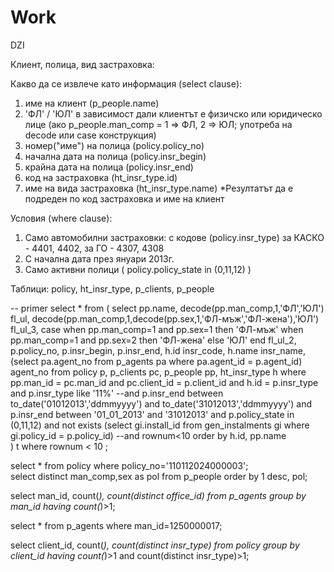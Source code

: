 # Work
DZI

Клиент, полица, вид застраховка:

Какво да се извлече като информация (select clause):
1. име на клиент  (p_people.name)
2. 'ФЛ' / 'ЮЛ' в зависимост дали клиентът е физичско или юридическо лице (ако p_people.man_comp = 1 => ФЛ, 2 => ЮЛ; употреба на decode или case конструкция)
3. номер("име") на полица (policy.policy_no)
4. начална дата на полица (policy.insr_begin)
5. крайна дата на полица  (policy.insr_end)
6. код на застраховка (ht_insr_type.id)
7. име на вида застраховка (ht_insr_type.name)
*Резултатът да е подреден по код застраховка и име на клиент

Условия (where clause):
1. Само автомобилни застраховки: с кодове (policy.insr_type) за КАСКО - 4401, 4402, за ГО - 4307, 4308
2. С начална дата през януари 2013г.
3. Само активни полици ( policy.policy_state in (0,11,12) )

Таблици:
policy, ht_insr_type, p_clients, p_people






-- primer
select * from (
      select pp.name, 
             decode(pp.man_comp,1,'ФЛ','ЮЛ') fl_ul,
             decode(pp.man_comp,1,decode(pp.sex,1,'ФЛ-мъж','ФЛ-жена'),'ЮЛ') fl_ul_3,
             case when pp.man_comp=1 and pp.sex=1 then 'ФЛ-мъж'
                  when pp.man_comp=1 and pp.sex=2 then 'ФЛ-жена'
                  else 'ЮЛ' end  fl_ul_2,
             p.policy_no,
             p.insr_begin,
             p.insr_end,
             h.id insr_code,
             h.name insr_name,
             (select pa.agent_no from p_agents pa where pa.agent_id = p.agent_id) agent_no
        from policy p, p_clients pc, p_people pp, ht_insr_type h
       where pp.man_id = pc.man_id
         and pc.client_id = p.client_id
         and h.id = p.insr_type
         and p.insr_type like '11%'
         --and p.insr_end between to_date('01012013','ddmmyyyy') and to_date('31012013','ddmmyyyy')
         and p.insr_end between '01_01_2013' and '31012013'
         and p.policy_state in (0,11,12)
         and not exists (select gi.install_id from gen_instalments gi where gi.policy_id = p.policy_id)
         --and rownum<10
      order by h.id, pp.name   
)  t 
where rownum < 10 
   ;
   
   
select * from policy where policy_no='110112024000003';   
select distinct man_comp,sex as pol from p_people order by 1 desc, pol;

select man_id, count(*), count(distinct office_id) from p_agents group by man_id having count(*)>1;

select * from p_agents where man_id=1250000017;

select client_id, count(*), count(distinct insr_type) from policy 
group by client_id having count(*)>1 and count(distinct insr_type)>1;
